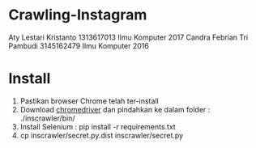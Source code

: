 # Crawling-Instagram

Aty Lestari Kristanto         1313617013    Ilmu Komputer 2017
Candra Febrian Tri Pambudi    3145162479    Ilmu Komputer 2016


# Install

1. Pastikan browser Chrome telah ter-install
2. Download <a href="https://sites.google.com/a/chromium.org/chromedriver/">chromedriver</a> dan pindahkan ke dalam folder : ./inscrawler/bin/
3. Install Selenium : pip install -r requirements.txt
4. cp inscrawler/secret.py.dist inscrawler/secret.py

